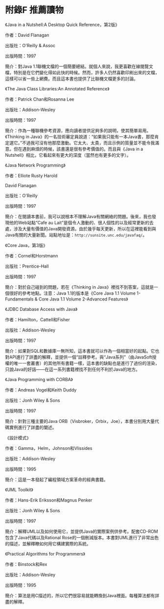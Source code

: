 # 附錄F 推薦讀物

《Java in a Nutshell:A Desktop Quick Reference，第2版》

作者：David Flanagan

出版社：O'Reilly & Assoc

出版時間：1997

簡介：對Java 1.1聯機文檔的一個簡要總結。就個人來說，我更喜歡在線閱覽文檔，特別是在它們變化得如此快的時候。然而，許多人仍然喜歡印刷出來的文檔，這樣可以省一些上網費。而且這本書也提供了比聯機文檔更多的討論。

《The Java Class Libraries:An Annotated Reference》

作者：Patrick Chan和Rosanna Lee

出版社：Addison-Wesley

出版時間：1997

簡介：作為一種聯機參考資源，應向讀者提供足夠多的說明，使其簡單易用。《Thinking in Java》的一名技術審定員說道：“如果我只能有一本Java書，那麼肯定選它。”不過我可沒有他那麼激動。它太大、太貴，而且示例的質量並不能令我滿意。但在遇到麻煩的時候，該書還是很有參考價值的。而且與《Java in a Nutshell》相比，它看起來有更大的深度（當然也有更多的文字）。

《Java Network Programming》

作者：Elliote Rusty Harold

David Flanagan

出版社：O'Reilly

出版時間：1997

簡介：在閱讀本書前，我可以說根本不理解Java有關網絡的問題。後來，我也發現他的Web站點“Cafe au Lait”是個令人激動的、很人個性的以及經常更新的去處，涉及大量有價值的Java開發資源。由於幾乎每天更新，所以在這裡能看到與Java有關的大量新聞。站點地址是：`http://sunsite.unc.edu/javafaq/`。

《Core Java，第3版》

作者：Cornel和Horstmann

出版社：Prentice-Hall

出版時間：1997

簡介：對於自己碰到的問題，若在《Thinking in Java》裡找不到答案，這就是一個很好的參考地點。注意：Java 1.1的版本是《Core Java 1.1 Volume 1-Fundamentals & Core Java 1.1 Volume 2-Advanced Features》

《JDBC Database Access with Java》

作者：Hamilton，Cattell和Fisher

出版社：Addison-Wesley

出版時間：1997

簡介：如果對SQL和數據庫一無所知，這本書就可以作為一個相當好的起點。它也對API進行了詳盡的解釋，並提供一個“註釋參考。與“Java系列”（由JavaSoft授權的唯一一套叢書）的其他所有書籍一樣，這本書的缺點也是進行了過份的渲染，只說Java的好話——在這一系列書籍裡找不到任何不利於Java的地方。

《Java Programming with CORBA》

作者：Andreas Vogel和Keith Duddy

出版社：Jonh Wiley & Sons

出版時間：1997

簡介：針對三種主要的Java ORB（Visbroker，Orbix，Joe），本書分別用大量代碼實例進行了詳盡的闡述。

《設計模式》

作者：Gamma，Helm，Johnson和Vlissides

出版社：Addison-Wesley

出版時間：1995

簡介：這是一本發起了編程領域方案革命的經典書籍。

《UML Toolkit》

作者：Hans-Erik Eriksson和Magnus Penker

出版社：Jonh Wiley & Sons

出版時間：1997

簡介：解釋UML以及如何使用它，並提供Java的實際案例供參考。配套CD-ROM包含了Java代碼以及Rational Rose的一個刪減版本。本書對UML進行了非常出色的描述，並解釋瞭如何用它構建實際的系統。

《Practical Algorithms for Programmers》

作者：Binstock和Rex

出版社：Addison-Wesley

出版時間：1995

簡介：算法是用C描述的，所以它們很容易就能轉換到Java裡面。每種算法都有詳盡的解釋。

